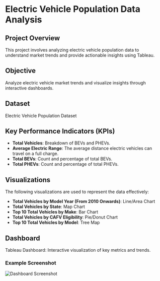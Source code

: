 # Electric Vehicle Population Data Analysis

## Project Overview
This project involves analyzing electric vehicle population data to understand market trends and provide actionable insights using Tableau.

## Objective
Analyze electric vehicle market trends and visualize insights through interactive dashboards.

## Dataset
Electric Vehicle Population Dataset

## Key Performance Indicators (KPIs)
- **Total Vehicles**: Breakdown of BEVs and PHEVs.
- **Average Electric Range**: The average distance electric vehicles can travel on a full charge.
- **Total BEVs**: Count and percentage of total BEVs.
- **Total PHEVs**: Count and percentage of total PHEVs.

## Visualizations
The following visualizations are used to represent the data effectively:

- **Total Vehicles by Model Year (From 2010 Onwards)**: Line/Area Chart
- **Total Vehicles by State**: Map Chart
- **Top 10 Total Vehicles by Make**: Bar Chart
- **Total Vehicles by CAFV Eligibility**: Pie/Donut Chart
- **Top 10 Total Vehicles by Model**: Tree Map

## Dashboard
Tableau Dashboard: Interactive visualization of key metrics and trends.

### Example Screenshot
![Dashboard Screenshot](images/Dashboard.png)




